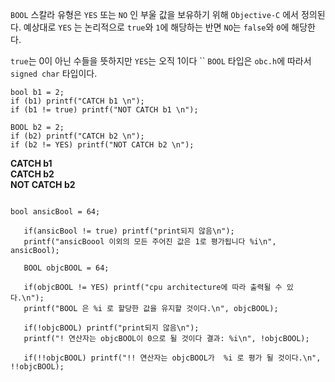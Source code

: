   
`BOOL`  스칼라 유형은 `YES` 또는 `NO` 인 부울 값을 보유하기 위해 `Objective-C` 에서 정의된다. 예상대로 `YES` 는 논리적으로 `true`와 `1`에 해당하는 반면 `NO`는 `false`와 `0`에 해당한다.  

`true`는 0이 아닌 수들을 뜻하지만
`YES`는 오직 1이다
``
`BOOL` 타입은 `obc.h`에 따라서 `signed char` 타입이다.

```objc
bool b1 = 2;
if (b1) printf("CATCH b1 \n");
if (b1 != true) printf("NOT CATCH b1 \n");

BOOL b2 = 2;
if (b2) printf("CATCH b2 \n");
if (b2 != YES) printf("NOT CATCH b2 \n");
```

**CATCH b1  
CATCH b2  
NOT CATCH b2**


```objc

bool ansicBool = 64;
   
   if(ansicBool != true) printf("print되지 않음\n");
   printf("ansicBoool 이외의 모든 주어진 값은 1로 평가됩니다 %i\n", ansicBool);
   
   BOOL objcBOOL = 64;
   
   if(objcBOOL != YES) printf("cpu architecture에 따라 출력될 수 있다.\n");
   printf("BOOL 은 %i 로 할당한 값을 유지할 것이다.\n", objcBOOL);
   
   if(!objcBOOL) printf("print되지 않음\n");
   printf("! 연산자는 objcBOOL이 0으로 될 것이다 결과: %i\n", !objcBOOL);
   
   if(!!objcBOOL) printf("!! 연산자는 objcBOOL가  %i 로 평가 될 것이다.\n", !!objcBOOL);
```